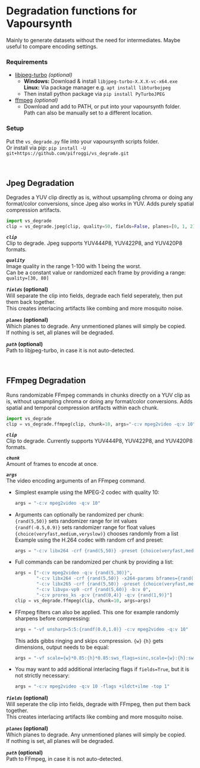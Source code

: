 # Degradation functions for Vapoursynth
Mainly to generate datasets without the need for intermediates. Maybe useful to compare encoding settings.

### Requirements
* [libjpeg-turbo](https://github.com/libjpeg-turbo/libjpeg-turbo/releases) *(optional)*
   * __Windows:__ Download & install `libjpeg-turbo-X.X.X-vc-x64.exe`  
     __Linux:__ Via package manager e.g. `apt install libturbojpeg`
   * Then install python package via `pip install PyTurboJPEG`
* [ffmpeg](https://ffmpeg.org/download.html) *(optional)*
   * Download and add to PATH, or put into your vapoursynth folder.  
     Path can also be manually set to a different location.


### Setup
Put the `vs_degrade.py` file into your vapoursynth scripts folder.  
Or install via pip: `pip install -U git+https://github.com/pifroggi/vs_degrade.git`

<br />

## Jpeg Degradation
Degrades a YUV clip directly as is, without upsampling chroma or doing any format/color conversions, since Jpeg also works in YUV. Adds purely spatial compression artifacts.

```python
import vs_degrade
clip = vs_degrade.jpeg(clip, quality=50, fields=False, planes=[0, 1, 2], path=None)
```

__*`clip`*__  
Clip to degrade. Jpeg supports YUV444P8, YUV422P8, and YUV420P8 formats.

__*`quality`*__  
Image quality in the range 1-100 with 1 being the worst.  
Can be a constant value or randomized each frame by providing a range: `quality=[30, 80]`

__*`fields`* (optional)__  
Will separate the clip into fields, degrade each field seperately, then put them back together.  
This creates interlacing artifacts like combing and more mosquito noise.

__*`planes`* (optional)__  
Which planes to degrade. Any unmentioned planes will simply be copied.  
If nothing is set, all planes will be degraded.

__*`path`* (optional)__  
Path to libjpeg-turbo, in case it is not auto-detected.

<br />

## FFmpeg Degradation
Runs randomizable FFmpeg commands in chunks directly on a YUV clip as is, without upsampling chroma or doing any format/color conversions. Adds spatial and temporal compression artifacts within each chunk.

```python
import vs_degrade
clip = vs_degrade.ffmpeg(clip, chunk=10, args="-c:v mpeg2video -q:v 10", fields=False, planes=[0, 1, 2], path=None)
```

__*`clip`*__  
Clip to degrade. Currently supports YUV444P8, YUV422P8, and YUV420P8 formats.

__*`chunk`*__  
Amount of frames to encode at once.

__*`args`*__  
The video encoding arguments of an FFmpeg command.
* Simplest example using the MPEG-2 codec with quality 10:
  ```python
  args = "-c:v mpeg2video -q:v 10"
  ```
* Arguments can optionally be randomized per chunk:  
  `{rand(5,50)}` sets randomizer range for int values  
  `{randf(-0.5,0.9)}` sets randomizer range for float values  
  `{choice(veryfast,medium,veryslow)}` chooses randomly from a list  
  Example using the H.264 codec with random crf and preset:
  ```python
  args = "-c:v libx264 -crf {rand(5,50)} -preset {choice(veryfast,medium,veryslow)}"
  ```
* Full commands can be randomized per chunk by providing a list:
  ```python
  args = ["-c:v mpeg2video -q:v {rand(5,30)}",
          "-c:v libx264 -crf {rand(5,50)} -x264-params bframes={rand(0,16)}",
          "-c:v libx265 -crf {rand(5,50)} -preset {choice(veryfast,medium,veryslow)}",
          "-c:v libvpx-vp9 -crf {rand(5,60)} -b:v 0",
          "-c:v prores_ks -p:v {rand(0,4)} -q:v {rand(1,9)}"]
  clip = vs_degrade.ffmpeg(clip, chunk=10, args=args)
  ```
* FFmpeg filters can also be applied. This one for example randomly sharpens before compressing:  
  ```python
  args = "-vf unsharp=5:5:{randf(0.0,1.0)} -c:v mpeg2video -q:v 10"
  ```
  This adds gibbs ringing and skips compression. `{w}` `{h}` gets dimensions, output needs to be equal:
  ```python
  args = "-vf scale={w}*0.85:{h}*0.85:sws_flags=sinc,scale={w}:{h}:sws_flags=sinc' -c:v rawvideo"
  ```
* You may want to add additional interlacing flags if `fields=True`, but it is not strictly necessary:  
  ```python
  args = "-c:v mpeg2video -q:v 10 -flags +ildct+ilme -top 1"
  ```  
__*`fields`* (optional)__  
Will seperate the clip into fields, degrade with FFmpeg, then put them back together.  
This creates interlacing artifacts like combing and more mosquito noise.

__*`planes`* (optional)__  
Which planes to degrade. Any unmentioned planes will simply be copied.  
If nothing is set, all planes will be degraded.

__*`path`* (optional)__  
Path to FFmpeg, in case it is not auto-detected.
